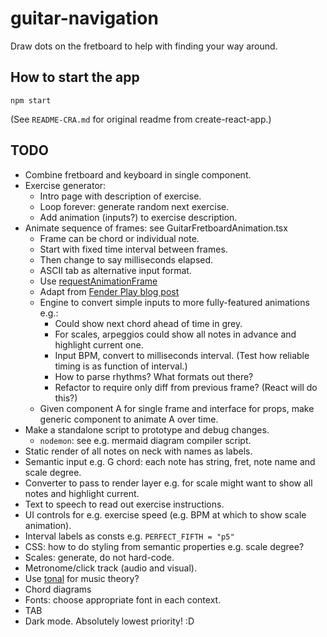 # guitar-navigation

Draw dots on the fretboard to help with finding your way around.

## How to start the app

```
npm start
```

(See `README-CRA.md` for original readme from create-react-app.)

## TODO

* Combine fretboard and keyboard in single component.
* Exercise generator:
    * Intro page with description of exercise.
    * Loop forever: generate random next exercise.
    * Add animation (inputs?) to exercise description.
* Animate sequence of frames: see GuitarFretboardAnimation.tsx
    * Frame can be chord or individual note.
    * Start with fixed time interval between frames.
    * Then change to say milliseconds elapsed.
    * ASCII tab as alternative input format.
    * Use [requestAnimationFrame](https://developer.mozilla.org/en-US/docs/Web/API/window/requestAnimationFrame)
    * Adapt from [Fender Play blog post](https://medium.com/fender-engineering/near-realtime-animations-with-synchronized-audio-in-javascript-6d845afcf1c5)
    * Engine to convert simple inputs to more fully-featured animations e.g.:
        * Could show next chord ahead of time in grey.
        * For scales, arpeggios could show all notes in advance and highlight current one.
        * Input BPM, convert to milliseconds interval. (Test how reliable timing is as function of interval.)
        * How to parse rhythms? What formats out there?
        * Refactor to require only diff from previous frame? (React will do this?)
    * Given component A for single frame and interface for props, make generic component to animate A over time.
* Make a standalone script to prototype and debug changes.
    * `nodemon`: see e.g. mermaid diagram compiler script.
* Static render of all notes on neck with names as labels.
* Semantic input e.g. G chord: each note has string, fret, note name and scale degree.
* Converter to pass to render layer e.g. for scale might want to show all notes and highlight current.
* Text to speech to read out exercise instructions.
* UI controls for e.g. exercise speed (e.g. BPM at which to show scale animation).
* Interval labels as consts e.g. `PERFECT_FIFTH = "p5"`
* CSS: how to do styling from semantic properties e.g. scale degree?
* Scales: generate, do not hard-code.
* Metronome/click track (audio and visual).
* Use [tonal](https://www.npmjs.com/package/tonal) for music theory?
* Chord diagrams
* Fonts: choose appropriate font in each context.
* TAB
* Dark mode. Absolutely lowest priority! :D